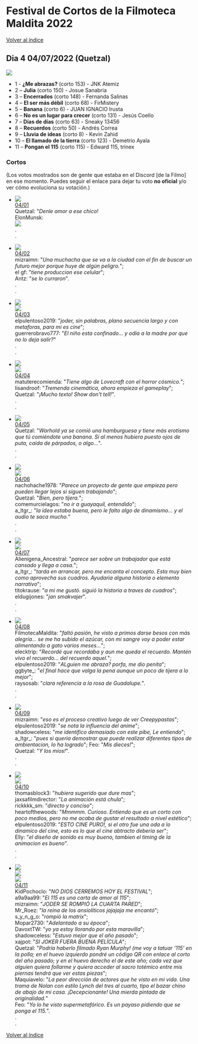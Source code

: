 # Festival de Cortos de la Filmoteca Maldita 2022
[Volver al índice](../festi.md)

## Dia 4 04/07/2022 (Quetzal)
![](dia.png)

- 1 - **¿Me abrazas?** (corto 153) - JNK Atemiz  
- 2 – **Julia** (corto 150) - Josue Sanabria  
- 3 – **Encerrados** (corto 148) - Fernanda Salinas  
- 4 – **El ser más débil** (corto 68) - FirMistery  
- 5 – **Banana** (corto 6) - JUAN IGNACIO Irusta  
- 6 – **No es un lugar para crecer** (corto 131) - Jesús Coello  
- 7 – **Días de días** (corto 63) - Sneaky 13456  
- 8 – **Recuerdos** (corto 50) - Andrés Correa   
- 9 – **Lluvia de ideas** (corto 8) - Kevin Zahid  
- 10 – **El llamado de la tierra** (corto 123) - Demetrio Ayala
- 11 – **Pongan el 115** (corto 115) - Edward 115, trinex


### Cortos

(Los votos mostrados son de gente que estaba en el Discord [de la Filmo] en ese momento. Puedes seguir el enlace para dejar tu voto **no oficial** y/o ver cómo evoluciona su votación.)

- ![](01.png)  
[04/01](https://discord.com/channels/739208143523020841/769436011981570068/993254832481767464)  
Quetzal: "*Denle amor a ese chico!*  
ElonMunsk:  
![](01a.png)  
.  
.  
- ![](02.png)  
[04/02](https://discord.com/channels/739208143523020841/769436011981570068/993255835465691187)  
mizraimn: "*Una muchacha que se va a la ciudad con el fin de buscar un futuro mejor porque huye de algún peligro.*";  
el gf: "*tiene produccion ese celular*";  
Antz: "*se lo curraron*".  
.  
.  
- ![](03.png)  
![](03a.png)  
[04/03](https://discord.com/channels/739208143523020841/769436011981570068/993257446577537064)  
elpulentoso2019: "*joder, sin palabras, plano secuencia largo y con metaforas, para mi es cine*";  
guerrerobravo777: "*El niño esta confinado... y odia a la madre por que no lo deja salir?*"  
.  
.  
- ![](04.png)  
![](04a.png)  
[04/04](https://discord.com/channels/739208143523020841/769436011981570068/993260106861006958)  
matuterecomienda: "*Tiene algo de Lovecraft con el horror cósmico.*";  
lisandroof: "*Tremenda cinemática, ahora empieza el gameplay*";  
Quetzal: "*¡Mucho texto! Show don't tell!*".  
.  
.  
- ![](05.png)  
[04/05](https://discord.com/channels/739208143523020841/769436011981570068/993262601641398393)  
Quetzal: "*Warhold ya se comió una hamburguesa y tiene más erotismo que tú comiéndote una banana. Si al menos hubiera puesto ojos de puta, caída de párpados, o algo...*".  
.  
.  

- ![](06.png)  
![](06a.png)  
[04/06](https://discord.com/channels/739208143523020841/769436011981570068/993263813879144579)  
nachohache1978: "*Parece un proyecto de gente que empieza pero pueden llegar lejos si siguen trabajando*";  
Quetzal: "*Bien, pero tijera.*";  
comemurcielagos: "*no ir a guayaquil, entendido*";  
a_ltgr_: "*la idea estaba buena, pero le falto algo de dinamismo... y el audio te saca mucho.*"  
.  
.  

- ![](07.png)  
![](07a.png)  
[04/07](https://discord.com/channels/739208143523020841/769436011981570068/993266661832523877)  
Alienigena_Ancestral: "*parece ser sobre un trabajador que está cansado y llega a casa.*";  
a_ltgr_: "*tarda en arrancar, pero me encanta el concepto. Esta muy bien como aprovecha sus cuadros. Ayudaria alguna historia o elemento narrativo*";  
titokrause: "*a mi me gustó. siguió la historia a traves de cuadros*";  
eldugijones: "*jan smakvajer*".  
.  
.  

- ![](08.png)  
[04/08](https://discord.com/channels/739208143523020841/769436011981570068/993268846851014737)  
FilmotecaMaldita: "*faltó pasión, he visto a primos darse besos con más alegría... se me ha subido el azúcar, con mi sangre voy a poder estar alimentando a gato varios meses...*";  
elecktrip: "*Recordé que recordaba y aun me queda el recuerdo. Mantén vivo el recuerdo... del recuerdo aquel.*";  
elpulentoso2019: "*ALguien me abraza? porfa, me dio penita*";  
ggbyte_: "*el final hace que valga la pena aunque un poco de tijera a lo mejor*";  
raysosab: "*clara referencia a la rosa de Guadalupe.*".  
.  
.  

- ![](09.png)  
[04/09](https://discord.com/channels/739208143523020841/769436011981570068/993271262690418739)  
mizraimn: "*eso es el proceso creativo luego de ver Creepypastas*";  
elpulentoso2019: "*se nota la influencia del anime*";  
shadowceless: "*me identifico demasiado con este pibe, Le entiendo*";  
a_ltgr_: "*pues si queria demostrar que puede realizar diferentes tipos de ambientacion, lo ha logrado*";
Feo: "*Mis dieces!*";  
Quetzal: "*Y los míos!*".  
.  
.  

- ![](10.png)  
![](10a.png)  
[04/10](https://discord.com/channels/739208143523020841/769436011981570068/993273930817212416)  
thomasblock3: "*hubiera sugerido que dure mas*";  
jaxsafilmdirector: "*La animación está chula*";  
rickkkk_sm: "*directo y conciso*";  
heartofthewoods: "*Mmmmm. Curioso. Entiendo que es un corto con poco medios, pero no me acaba de gustar el resultado a nivel estético*";  
elpulentoso2019: "*ESTO CINE PURO!, si el otro fue una oda a lo dinamico del cine, esto es lo que el cine abtracto deberia ser*";  
Elly: "*el diseño de sonido es muy bueno, tambien el timing de la animacion es bueno*".  
.  
.  

- ![](11.png)  
![](11a.png)  
![](11b.png)  
[04/11](https://discord.com/channels/739208143523020841/769436011981570068/993275522685607956)  
KidPochoclo: "*NO DIOS CERREMOS HOY EL FESTIVAL*";  
a9a9aa99: "*El 115 es una carta de amor al 115*";  
mizraimn: "*JODER SE ROMPIÓ LA CUARTA PARED*";  
Mr_Roez: "*la reina de los ansiolíticos jajajaja me encantó*";  
s_y_n_g_o: "*rompió la matrix*";  
Mopar2730: "*Adelantado a su época*";  
DavoxtTW: "*yo ya estoy llorando por esta maravilla*";  
shadowceless: "*Estuvo mejor que el año pasado*";  
xajpot: "*SI JOKER FUERA BUENA PELÍCULA*";  
Quetzal: "*Podría haberlo filmado Ryan Murphy! (me voy a tatuar '115' en la polla; en el huevo izquierdo pondré un código QR con enlace al corto del año pasado; y en el huevo derecho el de este año; cada vez que alguien quiera follarme y quiera acceder al sacro totémico entre mis piernas tendrá que ver estas piezas*";  
Maquiavelo: "*La peor dirección de actores que he visto en mi vida. Una trama de Nolan con estilo Lynch del tres al cuarto, tipo el bazar chino de abajo de mi casa. ¡Decepcionante! Una mierda pintada de originalidad.*"  
Feo: "*Yo lo he visto supermetafórico. Es un payaso pidiendo que se ponga el 115.*".  
.  
.  


[Volver al índice](../festi.md)